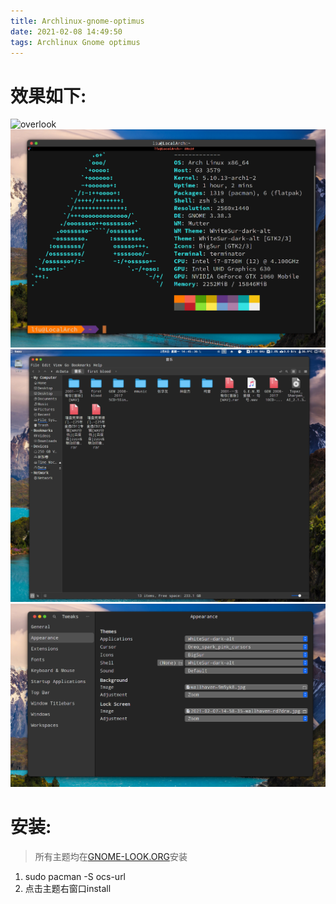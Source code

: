```yaml
---
title: Archlinux-gnome-optimus
date: 2021-02-08 14:49:50
tags: Archlinux Gnome optimus
---
```


# 效果如下:

![overlook](../images/overlook.png)
![neofetch](../images/neofetch.png)
![directory](../images/nemo.png)
![tweak](../images/tweak.png)

# 安装:

> 所有主题均在[GNOME-LOOK.ORG](https://www.pling.com/s/Gnome/browse)安装

1.  sudo pacman -S ocs-url
2.  点击主题右窗口install
